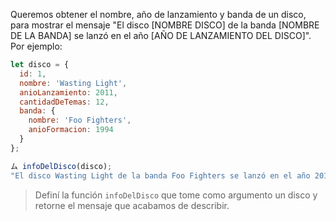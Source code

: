 Queremos obtener el nombre, año de lanzamiento y  banda de un disco, para mostrar el mensaje "El disco [NOMBRE DISCO] de la banda [NOMBRE DE LA BANDA] se lanzó en el año [AÑO DE LANZAMIENTO DEL DISCO]". Por ejemplo:

```js
let disco = {
  id: 1,
  nombre: 'Wasting Light',
  anioLanzamiento: 2011,
  cantidadDeTemas: 12,
  banda: {
    nombre: 'Foo Fighters',
    anioFormacion: 1994
  }
};

ム infoDelDisco(disco);
"El disco Wasting Light de la banda Foo Fighters se lanzó en el año 2011"
```

> Definí la función `infoDelDisco` que tome como argumento un disco y retorne el mensaje que acabamos de describir.